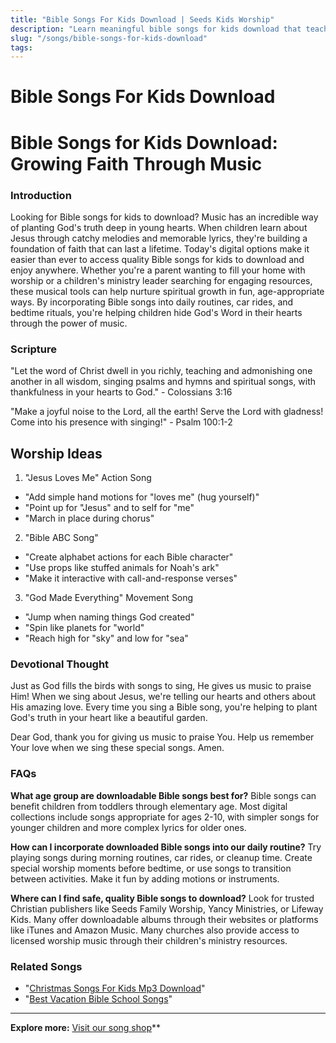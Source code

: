 ```yaml
---
title: "Bible Songs For Kids Download | Seeds Kids Worship"
description: "Learn meaningful bible songs for kids download that teach Scripture through music. Interactive worship resources for kids and families."
slug: "/songs/bible-songs-for-kids-download"
tags:
---
```


# Bible Songs For Kids Download

# Bible Songs for Kids Download: Growing Faith Through Music

### Introduction
Looking for Bible songs for kids to download? Music has an incredible way of planting God's truth deep in young hearts. When children learn about Jesus through catchy melodies and memorable lyrics, they're building a foundation of faith that can last a lifetime. Today's digital options make it easier than ever to access quality Bible songs for kids to download and enjoy anywhere. Whether you're a parent wanting to fill your home with worship or a children's ministry leader searching for engaging resources, these musical tools can help nurture spiritual growth in fun, age-appropriate ways. By incorporating Bible songs into daily routines, car rides, and bedtime rituals, you're helping children hide God's Word in their hearts through the power of music.

### Scripture
"Let the word of Christ dwell in you richly, teaching and admonishing one another in all wisdom, singing psalms and hymns and spiritual songs, with thankfulness in your hearts to God." - Colossians 3:16

"Make a joyful noise to the Lord, all the earth! Serve the Lord with gladness! Come into his presence with singing!" - Psalm 100:1-2

## Worship Ideas
1. "Jesus Loves Me" Action Song
- "Add simple hand motions for "loves me" (hug yourself)"
- "Point up for "Jesus" and to self for "me"
- "March in place during chorus"

2. "Bible ABC Song"
- "Create alphabet actions for each Bible character"
- "Use props like stuffed animals for Noah's ark"
- "Make it interactive with call-and-response verses"

3. "God Made Everything" Movement Song
- "Jump when naming things God created"
- "Spin like planets for "world"
- "Reach high for "sky" and low for "sea"

### Devotional Thought
Just as God fills the birds with songs to sing, He gives us music to praise Him! When we sing about Jesus, we're telling our hearts and others about His amazing love. Every time you sing a Bible song, you're helping to plant God's truth in your heart like a beautiful garden.

Dear God, thank you for giving us music to praise You. Help us remember Your love when we sing these special songs. Amen.

### FAQs
**What age group are downloadable Bible songs best for?**
Bible songs can benefit children from toddlers through elementary age. Most digital collections include songs appropriate for ages 2-10, with simpler songs for younger children and more complex lyrics for older ones.

**How can I incorporate downloaded Bible songs into our daily routine?**
Try playing songs during morning routines, car rides, or cleanup time. Create special worship moments before bedtime, or use songs to transition between activities. Make it fun by adding motions or instruments.

**Where can I find safe, quality Bible songs to download?**
Look for trusted Christian publishers like Seeds Family Worship, Yancy Ministries, or Lifeway Kids. Many offer downloadable albums through their websites or platforms like iTunes and Amazon Music. Many churches also provide access to licensed worship music through their children's ministry resources.

### Related Songs

- "[Christmas Songs For Kids Mp3 Download](/activities/christmas-songs-for-kids-mp3-download/)"
- "[Best Vacation Bible School Songs](/activities/best-vacation-bible-school-songs/)"

---

**Explore more:** [Visit our song shop](https://seedskidsworship.com/shop)**

<!-- Schema Markup -->
<script type="application/ld+json">
{
  "@context": "https://schema.org",
  "@type": "MusicRecording",
  "name": "Bible Songs For Kids Download",
  "byArtist": {
    "@type": "MusicGroup",
    "name": "Seeds Kids Worship"
  },
  "isFamilyFriendly": true,
  "url": "https://seedskidsworship.com/songs/bible-songs-for-kids-download/"
}
</script>